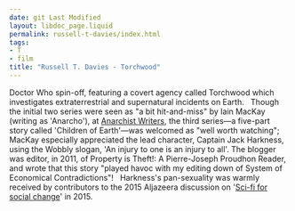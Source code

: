 ```yaml
---
date: git Last Modified
layout: libdoc_page.liquid
permalink: russell-t-davies/index.html
tags:
- T
- film
title: "Russell T. Davies - Torchwood"
---
```


Doctor Who spin-off, featuring a covert agency  called Torchwood which investigates extraterrestrial and supernatural incidents  on Earth.
 
Though the initial two series were seen as "a bit  hit-and-miss" by Iain MacKay (writing as 'Anarcho'), at <a href="http://anarchism.pageabode.com/anarcho/captain-jack-gets-all-wobbly"> Anarchist Writers</a>, the third series—a five-part story called 'Children of  Earth'—was welcomed as "well worth watching"; MacKay especially appreciated the  lead character, Captain Jack Harkness, using the Wobbly slogan, 'An injury to  one is an injury to all'. The blogger was editor, in 2011, of Property is Theft!: A Pierre-Joseph Proudhon Reader,  and wrote that this story "played havoc with my editing down of System of  Economical Contradictions"!
 
Harkness's pan-sexuality was warmly received by  contributors to the 2015 Aljazeera discussion on '<a href="http://www.stream.aljazeera.com/story/201512101712-0025112">Sci-fi  for social change</a>' in 2015.